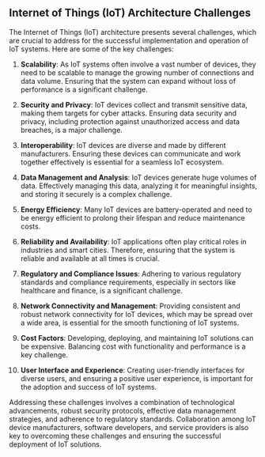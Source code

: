 ## Internet of Things (IoT) Architecture Challenges

The Internet of Things (IoT) architecture presents several challenges, which are crucial to address for the successful implementation and operation of IoT systems. Here are some of the key challenges:

1. **Scalability**: As IoT systems often involve a vast number of devices, they need to be scalable to manage the growing number of connections and data volume. Ensuring that the system can expand without loss of performance is a significant challenge.

2. **Security and Privacy**: IoT devices collect and transmit sensitive data, making them targets for cyber attacks. Ensuring data security and privacy, including protection against unauthorized access and data breaches, is a major challenge.

3. **Interoperability**: IoT devices are diverse and made by different manufacturers. Ensuring these devices can communicate and work together effectively is essential for a seamless IoT ecosystem.

4. **Data Management and Analysis**: IoT devices generate huge volumes of data. Effectively managing this data, analyzing it for meaningful insights, and storing it securely is a complex challenge.

5. **Energy Efficiency**: Many IoT devices are battery-operated and need to be energy efficient to prolong their lifespan and reduce maintenance costs.

6. **Reliability and Availability**: IoT applications often play critical roles in industries and smart cities. Therefore, ensuring that the system is reliable and available at all times is crucial.

7. **Regulatory and Compliance Issues**: Adhering to various regulatory standards and compliance requirements, especially in sectors like healthcare and finance, is a significant challenge.

8. **Network Connectivity and Management**: Providing consistent and robust network connectivity for IoT devices, which may be spread over a wide area, is essential for the smooth functioning of IoT systems.

9. **Cost Factors**: Developing, deploying, and maintaining IoT solutions can be expensive. Balancing cost with functionality and performance is a key challenge.

10. **User Interface and Experience**: Creating user-friendly interfaces for diverse users, and ensuring a positive user experience, is important for the adoption and success of IoT systems.

Addressing these challenges involves a combination of technological advancements, robust security protocols, effective data management strategies, and adherence to regulatory standards. Collaboration among IoT device manufacturers, software developers, and service providers is also key to overcoming these challenges and ensuring the successful deployment of IoT solutions.
